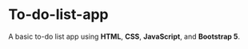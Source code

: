 # To-do-list-app
A basic to-do list app using **HTML**, **CSS**, **JavaScript**, and **Bootstrap 5**.
